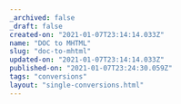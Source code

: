 ```yaml
---
_archived: false
_draft: false
created-on: "2021-01-07T23:14:14.033Z"
name: "DOC to MHTML"
slug: "doc-to-mhtml"
updated-on: "2021-01-07T23:14:14.033Z"
published-on: "2021-01-07T23:24:30.059Z"
tags: "conversions"
layout: "single-conversions.html"
---
```



